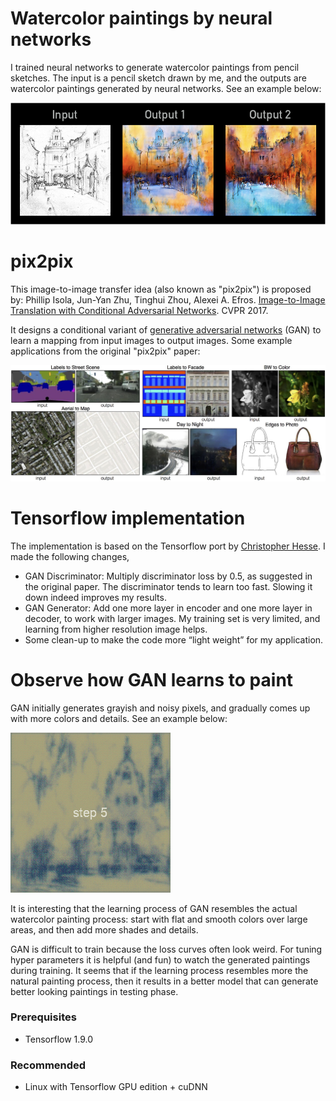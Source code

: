 # Watercolor paintings by neural networks

I trained neural networks to generate watercolor paintings from pencil sketches. The input is a pencil sketch drawn by me, and the outputs are watercolor paintings generated by neural networks. See an example below:

<img src="docs/output_paintings.png" width="800px"/>

# pix2pix 

This image-to-image transfer idea (also known as "pix2pix") is proposed by: 
Phillip Isola, Jun-Yan Zhu, Tinghui Zhou, Alexei A. Efros. 
[Image-to-Image Translation with Conditional Adversarial Networks](https://arxiv.org/abs/1611.07004). 
CVPR 2017.

It designs a conditional variant of [generative adversarial networks](https://arxiv.org/abs/1406.2661) (GAN) to learn a mapping from input images to output images. Some example applications from the original "pix2pix" paper:

<img src="docs/examples.jpg" width="900px"/>

# Tensorflow implementation

The implementation is based on the Tensorflow port by [Christopher Hesse](https://github.com/christopherhesse). I made the following changes,
- GAN Discriminator: Multiply discriminator loss by 0.5, as suggested in the original paper. The discriminator tends to learn too fast. Slowing it down indeed improves my results.
- GAN Generator: Add one more layer in encoder and one more layer in decoder, to work with larger images. My training set is very limited, and learning from higher resolution image helps.
- Some clean-up to make the code more “light weight” for my application.

# Observe how GAN learns to paint

GAN initially generates grayish and noisy pixels, and gradually comes up with more colors and details. See an example below:

<img src="docs/training.gif"/>

It is interesting that the learning process of GAN resembles the actual watercolor painting process: start with flat and smooth colors over large areas, and then add more shades and details.

GAN is difficult to train because the loss curves often look weird. For tuning hyper parameters it is helpful (and fun) to watch the generated paintings during training. It seems that if the learning process resembles more the natural painting process, then it results in a better model that can generate better looking paintings in testing phase.

### Prerequisites
- Tensorflow 1.9.0

### Recommended
- Linux with Tensorflow GPU edition + cuDNN
